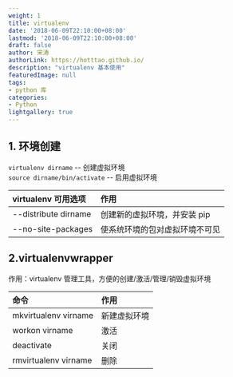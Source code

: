 ```yaml
---
weight: 1
title: virtualenv
date: '2018-06-09T22:10:00+08:00'
lastmod: '2018-06-09T22:10:00+08:00'
draft: false
author: 宋涛
authorLink: https://hotttao.github.io/
description: "virtualenv 基本使用"
featuredImage: null
tags:
- python 库
categories:
- Python
lightgallery: true
---
```


## 1. 环境创建
`virtualenv dirname` -- 创建虚拟环境  
`source dirname/bin/activate` -- 启用虚拟环境

virtualenv 可用选项 | 作用
:--- | :---
--distribute dirname|创建新的虚拟环境，并安装 pip
--no-site-packages|使系统环境的包对虚拟环境不可见

## 2.virtualenvwrapper
作用：virtualenv 管理工具，方便的创建/激活/管理/销毁虚拟环境

命令 | 作用
:---|:---
mkvirtualenv virname|新建虚拟环境
workon virname|激活
deactivate|关闭
rmvirtualenv virname|删除
